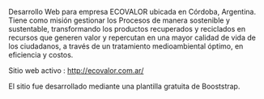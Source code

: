 Desarrollo Web para empresa ECOVALOR ubicada en Córdoba, Argentina. Tiene como misión gestionar los Procesos de manera sostenible y sustentable, transformando los productos recuperados y reciclados en recursos que generen valor y repercutan en una mayor calidad de vida de los ciudadanos, a través de un tratamiento medioambiental óptimo, en eficiencia y costos.

Sitio web activo : http://ecovalor.com.ar/

El sitio fue desarrollado mediante una plantilla gratuita de Booststrap. 